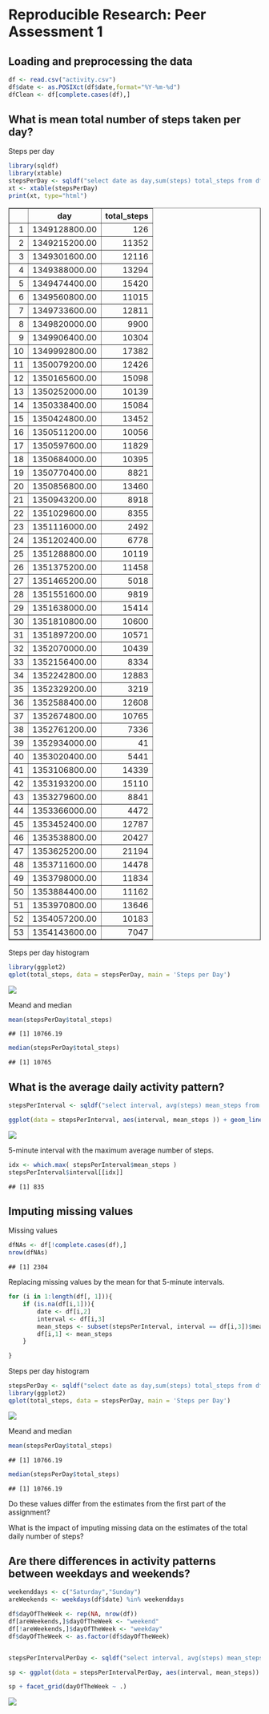 # Reproducible Research: Peer Assessment 1


## Loading and preprocessing the data



```r
df <- read.csv("activity.csv")
df$date <- as.POSIXct(df$date,format="%Y-%m-%d")
dfClean <- df[complete.cases(df),]
```

## What is mean total number of steps taken per day?

Steps per day

```r
library(sqldf)
library(xtable)
stepsPerDay <- sqldf("select date as day,sum(steps) total_steps from dfClean group by date")   
xt <- xtable(stepsPerDay)
print(xt, type="html")
```

<!-- html table generated in R 3.1.2 by xtable 1.7-4 package -->
<!-- Sun Oct 18 23:34:47 2015 -->
<table border=1>
<tr> <th>  </th> <th> day </th> <th> total_steps </th>  </tr>
  <tr> <td align="right"> 1 </td> <td align="right"> 1349128800.00 </td> <td align="right"> 126 </td> </tr>
  <tr> <td align="right"> 2 </td> <td align="right"> 1349215200.00 </td> <td align="right"> 11352 </td> </tr>
  <tr> <td align="right"> 3 </td> <td align="right"> 1349301600.00 </td> <td align="right"> 12116 </td> </tr>
  <tr> <td align="right"> 4 </td> <td align="right"> 1349388000.00 </td> <td align="right"> 13294 </td> </tr>
  <tr> <td align="right"> 5 </td> <td align="right"> 1349474400.00 </td> <td align="right"> 15420 </td> </tr>
  <tr> <td align="right"> 6 </td> <td align="right"> 1349560800.00 </td> <td align="right"> 11015 </td> </tr>
  <tr> <td align="right"> 7 </td> <td align="right"> 1349733600.00 </td> <td align="right"> 12811 </td> </tr>
  <tr> <td align="right"> 8 </td> <td align="right"> 1349820000.00 </td> <td align="right"> 9900 </td> </tr>
  <tr> <td align="right"> 9 </td> <td align="right"> 1349906400.00 </td> <td align="right"> 10304 </td> </tr>
  <tr> <td align="right"> 10 </td> <td align="right"> 1349992800.00 </td> <td align="right"> 17382 </td> </tr>
  <tr> <td align="right"> 11 </td> <td align="right"> 1350079200.00 </td> <td align="right"> 12426 </td> </tr>
  <tr> <td align="right"> 12 </td> <td align="right"> 1350165600.00 </td> <td align="right"> 15098 </td> </tr>
  <tr> <td align="right"> 13 </td> <td align="right"> 1350252000.00 </td> <td align="right"> 10139 </td> </tr>
  <tr> <td align="right"> 14 </td> <td align="right"> 1350338400.00 </td> <td align="right"> 15084 </td> </tr>
  <tr> <td align="right"> 15 </td> <td align="right"> 1350424800.00 </td> <td align="right"> 13452 </td> </tr>
  <tr> <td align="right"> 16 </td> <td align="right"> 1350511200.00 </td> <td align="right"> 10056 </td> </tr>
  <tr> <td align="right"> 17 </td> <td align="right"> 1350597600.00 </td> <td align="right"> 11829 </td> </tr>
  <tr> <td align="right"> 18 </td> <td align="right"> 1350684000.00 </td> <td align="right"> 10395 </td> </tr>
  <tr> <td align="right"> 19 </td> <td align="right"> 1350770400.00 </td> <td align="right"> 8821 </td> </tr>
  <tr> <td align="right"> 20 </td> <td align="right"> 1350856800.00 </td> <td align="right"> 13460 </td> </tr>
  <tr> <td align="right"> 21 </td> <td align="right"> 1350943200.00 </td> <td align="right"> 8918 </td> </tr>
  <tr> <td align="right"> 22 </td> <td align="right"> 1351029600.00 </td> <td align="right"> 8355 </td> </tr>
  <tr> <td align="right"> 23 </td> <td align="right"> 1351116000.00 </td> <td align="right"> 2492 </td> </tr>
  <tr> <td align="right"> 24 </td> <td align="right"> 1351202400.00 </td> <td align="right"> 6778 </td> </tr>
  <tr> <td align="right"> 25 </td> <td align="right"> 1351288800.00 </td> <td align="right"> 10119 </td> </tr>
  <tr> <td align="right"> 26 </td> <td align="right"> 1351375200.00 </td> <td align="right"> 11458 </td> </tr>
  <tr> <td align="right"> 27 </td> <td align="right"> 1351465200.00 </td> <td align="right"> 5018 </td> </tr>
  <tr> <td align="right"> 28 </td> <td align="right"> 1351551600.00 </td> <td align="right"> 9819 </td> </tr>
  <tr> <td align="right"> 29 </td> <td align="right"> 1351638000.00 </td> <td align="right"> 15414 </td> </tr>
  <tr> <td align="right"> 30 </td> <td align="right"> 1351810800.00 </td> <td align="right"> 10600 </td> </tr>
  <tr> <td align="right"> 31 </td> <td align="right"> 1351897200.00 </td> <td align="right"> 10571 </td> </tr>
  <tr> <td align="right"> 32 </td> <td align="right"> 1352070000.00 </td> <td align="right"> 10439 </td> </tr>
  <tr> <td align="right"> 33 </td> <td align="right"> 1352156400.00 </td> <td align="right"> 8334 </td> </tr>
  <tr> <td align="right"> 34 </td> <td align="right"> 1352242800.00 </td> <td align="right"> 12883 </td> </tr>
  <tr> <td align="right"> 35 </td> <td align="right"> 1352329200.00 </td> <td align="right"> 3219 </td> </tr>
  <tr> <td align="right"> 36 </td> <td align="right"> 1352588400.00 </td> <td align="right"> 12608 </td> </tr>
  <tr> <td align="right"> 37 </td> <td align="right"> 1352674800.00 </td> <td align="right"> 10765 </td> </tr>
  <tr> <td align="right"> 38 </td> <td align="right"> 1352761200.00 </td> <td align="right"> 7336 </td> </tr>
  <tr> <td align="right"> 39 </td> <td align="right"> 1352934000.00 </td> <td align="right">  41 </td> </tr>
  <tr> <td align="right"> 40 </td> <td align="right"> 1353020400.00 </td> <td align="right"> 5441 </td> </tr>
  <tr> <td align="right"> 41 </td> <td align="right"> 1353106800.00 </td> <td align="right"> 14339 </td> </tr>
  <tr> <td align="right"> 42 </td> <td align="right"> 1353193200.00 </td> <td align="right"> 15110 </td> </tr>
  <tr> <td align="right"> 43 </td> <td align="right"> 1353279600.00 </td> <td align="right"> 8841 </td> </tr>
  <tr> <td align="right"> 44 </td> <td align="right"> 1353366000.00 </td> <td align="right"> 4472 </td> </tr>
  <tr> <td align="right"> 45 </td> <td align="right"> 1353452400.00 </td> <td align="right"> 12787 </td> </tr>
  <tr> <td align="right"> 46 </td> <td align="right"> 1353538800.00 </td> <td align="right"> 20427 </td> </tr>
  <tr> <td align="right"> 47 </td> <td align="right"> 1353625200.00 </td> <td align="right"> 21194 </td> </tr>
  <tr> <td align="right"> 48 </td> <td align="right"> 1353711600.00 </td> <td align="right"> 14478 </td> </tr>
  <tr> <td align="right"> 49 </td> <td align="right"> 1353798000.00 </td> <td align="right"> 11834 </td> </tr>
  <tr> <td align="right"> 50 </td> <td align="right"> 1353884400.00 </td> <td align="right"> 11162 </td> </tr>
  <tr> <td align="right"> 51 </td> <td align="right"> 1353970800.00 </td> <td align="right"> 13646 </td> </tr>
  <tr> <td align="right"> 52 </td> <td align="right"> 1354057200.00 </td> <td align="right"> 10183 </td> </tr>
  <tr> <td align="right"> 53 </td> <td align="right"> 1354143600.00 </td> <td align="right"> 7047 </td> </tr>
   </table>

Steps per day histogram

```r
library(ggplot2)
qplot(total_steps, data = stepsPerDay, main = 'Steps per Day')
```

![](PA1_template_files/figure-html/unnamed-chunk-2-1.png) 

Meand and median

```r
mean(stepsPerDay$total_steps)
```

```
## [1] 10766.19
```

```r
median(stepsPerDay$total_steps)
```

```
## [1] 10765
```

## What is the average daily activity pattern?


```r
stepsPerInterval <- sqldf("select interval, avg(steps) mean_steps from dfClean group by interval")   

ggplot(data = stepsPerInterval, aes(interval, mean_steps )) + geom_line() + ylab("Average Number of Steps Per 5-Minute Interval") + xlab("Time Interval")
```

![](PA1_template_files/figure-html/unnamed-chunk-4-1.png) 

5-minute interval with the maximum average number of steps.

```r
idx <- which.max( stepsPerInterval$mean_steps )
stepsPerInterval$interval[[idx]]
```

```
## [1] 835
```


## Imputing missing values
Missing values

```r
dfNAs <- df[!complete.cases(df),]
nrow(dfNAs)
```

```
## [1] 2304
```

Replacing missing values by the mean for that 5-minute intervals.


```r
for (i in 1:length(df[, 1])){
    if (is.na(df[i,1])){
        date <- df[i,2]
        interval <- df[i,3]
        mean_steps <- subset(stepsPerInterval, interval == df[i,3])$mean_steps
        df[i,1] <- mean_steps
    }

}
```


Steps per day histogram

```r
stepsPerDay <- sqldf("select date as day,sum(steps) total_steps from df group by date") 
library(ggplot2)
qplot(total_steps, data = stepsPerDay, main = 'Steps per Day')
```

![](PA1_template_files/figure-html/unnamed-chunk-8-1.png) 

Meand and median

```r
mean(stepsPerDay$total_steps)
```

```
## [1] 10766.19
```

```r
median(stepsPerDay$total_steps)
```

```
## [1] 10766.19
```

Do these values differ from the estimates from the first part of the assignment? 

What is the impact of imputing missing data on the estimates of the total daily number of steps?

## Are there differences in activity patterns between weekdays and weekends?


```r
weekenddays <- c("Saturday","Sunday")
areWeekends <- weekdays(df$date) %in% weekenddays

df$dayOfTheWeek <- rep(NA, nrow(df))
df[areWeekends,]$dayOfTheWeek <- "weekend"
df[!areWeekends,]$dayOfTheWeek <- "weekday"
df$dayOfTheWeek <- as.factor(df$dayOfTheWeek)


stepsPerIntervalPerDay <- sqldf("select interval, avg(steps) mean_steps, dayOfTheWeek from df group by interval,dayOfTheWeek")  

sp <- ggplot(data = stepsPerIntervalPerDay, aes(interval, mean_steps)) + geom_line() + ylab("Average Number of Steps Per 5-Minute Interval") + xlab("Time Interval")

sp + facet_grid(dayOfTheWeek ~ .)
```

![](PA1_template_files/figure-html/unnamed-chunk-10-1.png) 

